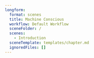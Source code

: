 ```yaml
---
longform:
  format: scenes
  title: Machine Conscious
  workflow: Default Workflow
  sceneFolder: /
  scenes:
    - Introduction
  sceneTemplate: templates/chapter.md
  ignoredFiles: []
---
```

